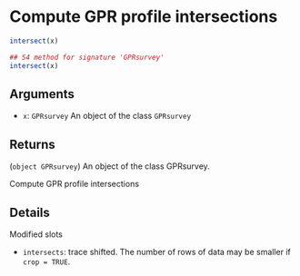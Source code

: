 # Compute GPR profile intersections

```r
intersect(x)

## S4 method for signature 'GPRsurvey'
intersect(x)
```

## Arguments

- `x`: `GPRsurvey` An object of the class `GPRsurvey`

## Returns

(`object GPRsurvey`) An object of the class GPRsurvey.

Compute GPR profile intersections

## Details

Modified slots

 * `intersects`: trace shifted. The number of rows of data may be smaller if `crop = TRUE`.